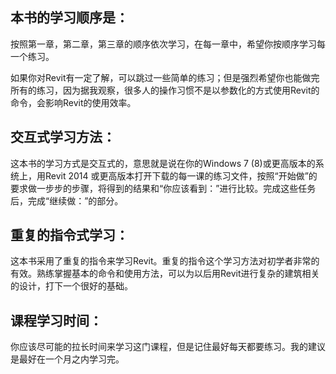 ## 本书的学习顺序是：

按照第一章，第二章，第三章的顺序依次学习，在每一章中，希望你按顺序学习每一个练习。

如果你对Revit有一定了解，可以跳过一些简单的练习；但是强烈希望你也能做完所有的练习，因为据我观察，很多人的操作习惯不是以参数化的方式使用Revit的命令，会影响Revit的使用效率。

## 交互式学习方法：

这本书的学习方式是交互式的，意思就是说在你的Windows 7 (8)或更高版本的系统上，用Revit 2014 或更高版本打开下载的每一课的练习文件，按照“开始做”的要求做一步步的步骤，将得到的结果和“你应该看到：”进行比较。完成这些任务后，完成“继续做：”的部分。

## 重复的指令式学习： 

这本书采用了重复的指令来学习Revit。重复的指令这个学习方法对初学者非常的有效。熟练掌握基本的命令和使用方法，可以为以后用Revit进行复杂的建筑相关的设计，打下一个很好的基础。

## 课程学习时间：

你应该尽可能的拉长时间来学习这门课程，但是记住最好每天都要练习。我的建议是最好在一个月之内学习完。
